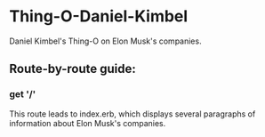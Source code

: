 Thing-O-Daniel-Kimbel
=====================

Daniel Kimbel's Thing-O on Elon Musk's companies.


Route-by-route guide:
---------------------

### get '/'
This route leads to index.erb, which displays several paragraphs of information about Elon Musk's companies.
